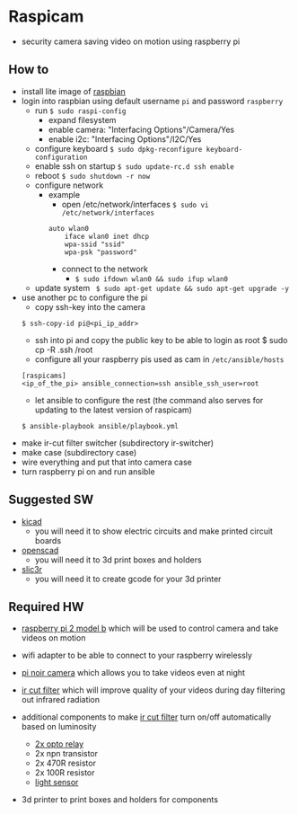 # Raspicam

* security camera saving video on motion using raspberry pi

## How to

* install lite image of [raspbian][10]
* login into raspbian using default username ```pi``` and  password ```raspberry```
    * run ```$ sudo raspi-config```
        * expand filesystem
        * enable camera: "Interfacing Options"/Camera/Yes
        * enable i2c: "Interfacing Options"/I2C/Yes
    * configure keyboard    ```$ sudo dpkg-reconfigure keyboard-configuration```
    * enable ssh on startup ```$ sudo update-rc.d ssh enable```
    * reboot ```$ sudo shutdown -r now```
    * configure network
        * example
            * open /etc/network/interfaces ```$ sudo vi /etc/network/interfaces```
            ```
            auto wlan0
                iface wlan0 inet dhcp
                wpa-ssid "ssid"
                wpa-psk "password"
            ```
            * connect to the network
                * ```$ sudo ifdown wlan0 && sudo ifup wlan0```
    * update system
    ``` $ sudo apt-get update && sudo apt-get upgrade -y```
* use another pc to configure the pi
    * copy ssh-key into the camera
    ```
    $ ssh-copy-id pi@<pi_ip_addr>
    ```
    * ssh into pi and copy the public key to be able to login as root
        $ sudo cp -R .ssh /root
    * configure all your raspberry pis used as cam in ```/etc/ansible/hosts```
    ```
    [raspicams]
    <ip_of_the_pi> ansible_connection=ssh ansible_ssh_user=root
    ```
    * let ansible to configure the rest (the command also serves for updating to the latest version of raspicam)
    ```
    $ ansible-playbook ansible/playbook.yml
    ```
* make ir-cut filter switcher (subdirectory ir-switcher)
* make case (subdirectory case)
* wire everything and put that into camera case
* turn raspberry pi on and run ansible

## Suggested SW
* [kicad][5]
    * you will need it to show electric circuits and make printed circuit boards
* [openscad][7]
    * you will need it to 3d print boxes and holders
* [slic3r][8]
    * you will need it to create gcode for your 3d printer

## Required HW
* [raspberry pi 2 model b][1] which will be used to control camera and take videos on motion
* wifi adapter to be able to connect to your raspberry wirelessly
* [pi noir camera][9] which allows you to take videos even at night
* [ir cut filter][2] which will improve quality of your videos during day filtering out infrared radiation
* additional components to make [ir cut filter][9] turn on/off automatically based on luminosity
    * [2x opto relay][3]
    * 2x npn transistor
    * 2x 470R resistor
    * 2x 100R resistor
    * [light sensor][4]

* 3d printer to print boxes and holders for components

[1]: http://www.raspberrypi.org/products/raspberry-pi-2-model-b/
[2]: http://www.ebay.com/itm/Good-IR-CUT-CS-0-3-Day-Night-Filter-Switcher-8-2mm-C-CS60-J-F-for-Net-Machine-/181634220091?pt=LH_DefaultDomain_15&hash=item2a4a3e403b
[3]: https://www.gme.cz/img/cache/doc/523/189/epr212a408000z-datasheet-1.pdf
[4]: http://www.easyduino.cz/Senzor-intenzity-osvetleni-pro-Arduino-BH1750FVI-GY-302-d126.ht
[5]: http://www.kicad-pcb.org/display/KICAD/KiCad+EDA+Software+Suite
[7]: http://www.openscad.org/
[8]: http://slic3r.org/
[9]: https://www.raspberrypi.org/products/pi-noir-camera/
[10]: https://www.raspberrypi.org/downloads/raspbian/

